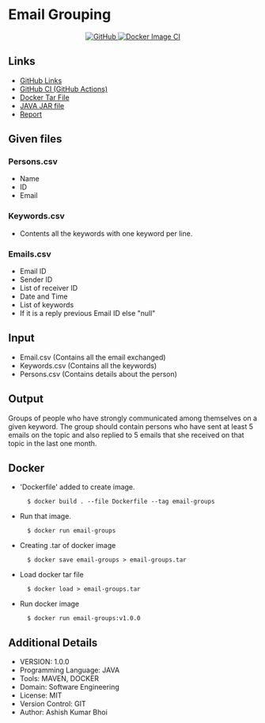 # Email Grouping #

<div align="center">
<a href="https://github.com/AshishBhoi/EmailGroups-IITDH/blob/master/LICENSE"><img src="https://img.shields.io/github/license/AshishBhoi/EmailGroups-IITDH" alt="GitHub" />  </a>
<a href="https://github.com/AshishBhoi/EmailGroups-IITDH/actions?query=workflow%3A%22Docker+Image+CI%22"><img src="https://github.com/AshishBhoi/EmailGroups-IITDH/workflows/Docker%20Image%20CI/badge.svg" alt="Docker Image CI" /></a>
</div>

## Links ##

- [GitHub Links](https://github.com/AshishBhoi/EmailGroups-IITDH)
- [GitHub CI (GitHub Actions)](https://github.com/AshishBhoi/EmailGroups-IITDH/actions?query=workflow%3A%22Docker+Image+CI%22)
- [Docker Tar File](https://github.com/AshishBhoi/EmailGroups-IITDH/releases/download/v1.0.0/email-groups.tar)
- [JAVA JAR file](https://github.com/AshishBhoi/EmailGroups-IITDH/releases/download/v1.0.0/EmailGroup-1.0-SNAPSHOT.jar)
- [Report](http://gitlab.iitdh.ac.in/160010017/email-groups/uploads/6641f92874fb23b3e4be54494f13d218/EmailGroups.pdf)

## Given files ##

### Persons.csv ###

- Name
- ID
- Email

### Keywords.csv ###

- Contents all the keywords with one keyword per line.

### Emails.csv ###

- Email ID
- Sender ID
- List of receiver ID
- Date and Time
- List of keywords
- If it is a reply previous Email ID else "null"

## Input ##

- Email.csv (Contains all the email exchanged)
- Keywords.csv (Contains all the keywords)
- Persons.csv (Contains details about the person)

## Output ##

Groups of people who have strongly communicated among themselves on a given keyword.
The group should contain persons who have sent at least 5 emails on the topic and also replied to 5 emails that she received on that topic in the last one month.

## Docker ##

- 'Dockerfile' added to create image.

        $ docker build . --file Dockerfile --tag email-groups
- Run that image.

        $ docker run email-groups
- Creating .tar of docker image

        $ docker save email-groups > email-groups.tar
    
- Load docker tar file

        $ docker load > email-groups.tar
    
- Run docker image

        $ docker run email-groups:v1.0.0

## Additional Details ##

- VERSION: 1.0.0
- Programming Language: JAVA
- Tools: MAVEN, DOCKER
- Domain: Software Engineering
- License: MIT
- Version Control: GIT
- Author: Ashish Kumar Bhoi
